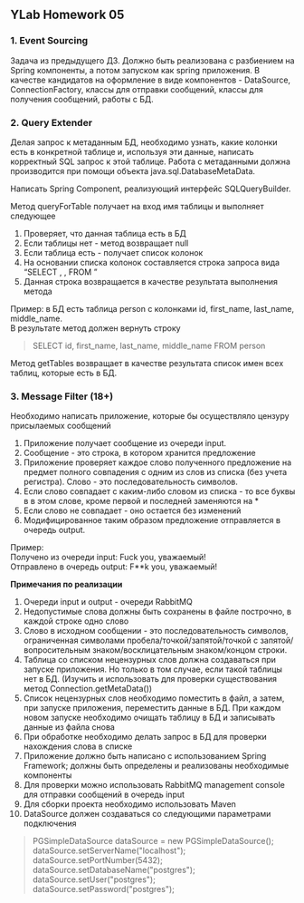 ## YLab Homework 05

### 1. Event Sourcing
Задача из предыдущего ДЗ. Должно быть реализована с разбиением на Spring
компоненты, а потом запуском как spring приложения. В качестве кандидатов на
оформление в виде компонентов - DataSource, ConnectionFactory, классы для отправки
сообщений, классы для получения сообщений, работы с БД.

### 2. Query Extender
Делая запрос к метаданным БД, необходимо узнать, какие колонки есть в
конкретной таблице и, используя эти данные, написать корректный SQL запрос
к этой таблице. Работа с метаданными должна производится при помощи
объекта java.sql.DatabaseMetaData.

Написать Spring Component, реализующий интерфейс SQLQueryBuilder. </br>

Метод queryForTable получает на вход имя таблицы и выполняет следующее
1. Проверяет, что данная таблица есть в БД
2. Если таблицы нет - метод возвращает null
3. Если таблица есть - получает список колонок
4. На основании списка колонок составляется строка запроса вида
   “SELECT <col1>, <col2>, <col3> FROM <tablename>”
5. Данная строка возвращается в качестве результата выполнения метода

Пример: в БД есть таблица person c колонками id, first_name, last_name, middle_name.
</br> В результате метод должен вернуть строку
> SELECT id, first_name, last_name, middle_name FROM person

Метод getTables возвращает в качестве результата список имен всех таблиц, которые
есть в БД.

### 3. Message Filter (18+) 
Необходимо написать приложение, которые бы осуществляло цензуру присылаемых
сообщений
1. Приложение получает сообщение из очереди input.
2. Сообщение - это строка, в котором хранится предложение
3. Приложение проверяет каждое слово полученного предложение на предмет
   полного совпадения с одним из слов из списка (без учета регистра). Слово - это
   последовательность символов.
4. Если слово совпадает с каким-либо словом из списка - то все буквы в в этом
      слове, кроме первой и последней заменяются на *
5. Если слово не совпадает - оно остается без изменений
6. Модифицированное таким образом предложение отправляется в очередь output.

Пример:</br>
Получено из очереди input: Fuck you, уважаемый! </br>
Отправлено в очередь output: F**k you, уважаемый! </br>

<b>Примечания по реализации</b>
1. Очереди input и output - очереди RabbitMQ
2. Недопустимые слова должны быть сохранены в файле построчно, в каждой
   строке одно слово
3. Слово в исходном сообщении - это последовательность символов,
   ограниченная символами пробела/точкой/запятой/точкой с
   запятой/вопросительным знаком/восклицательным знаком/концом строки.
4. Таблица со списком нецензурных слов должна создаваться при запуске
   приложения. Но только в том случае, если такой таблицы нет в БД. (Изучить и
   использовать для проверки существования метод Connection.getMetaData())
5. Список нецензурных слов необходимо поместить в файл, а затем, при запуске
   приложения, переместить данные в БД. При каждом новом запуске необходимо
   очищать таблицу в БД и записывать данные из файла снова
6. При обработке необходимо делать запрос в БД для проверки нахождения слова
   в списке
7. Приложение должно быть написано с использованием Spring Framework;
   должны быть определены и реализованы необходимые компоненты
8. Для проверки можно использовать RabbitMQ management console для отправки
   сообщений в очередь input
9. Для сборки проекта необходимо использовать Maven
10. DataSource должен создаваться со следующими параметрами подключения
>PGSimpleDataSource dataSource = new PGSimpleDataSource();
dataSource.setServerName("localhost");
dataSource.setPortNumber(5432);
dataSource.setDatabaseName("postgres");
dataSource.setUser("postgres");
dataSource.setPassword("postgres");



